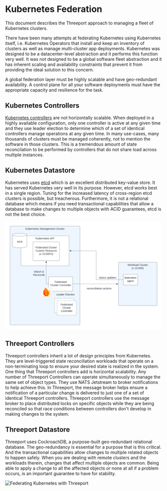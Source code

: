 # Kubernetes Federation

This document describes the Threeport approach to managing a fleet of Kubernetes
clusters.

There have been many attempts at federating Kubernetes using Kubernetes itself,
i.e. Kubernetes Operators that install and keep an inventory of clusters as well
as manage multi-cluster app deployments.  Kubernetes was designed to be a
datacenter-level abstraction and it performs this function very well.  It was
not designed to be a global software fleet abstraction and it has inherent
scaling and availability constraints that prevent it from providing the ideal
solution to this concern.

A global federation layer must be highly scalable and have geo-redundant
availability.  A control plane for all your software deployments must have the
appropriate capacity and resilience for the task.

## Kubernetes Controllers

[Kubernetes controllers](https://kubernetes.io/docs/concepts/architecture/controller/)
are not horizontally scalable.  When deployed in a highly
available configuration, only one controller is active at any given time and
they use leader election to determine which of a set of identical controllers
manage operations at any given time.  In many use-cases, many thousands of
clusters must be managed coherently, not to mention the software in those
clusters.  This is a tremendous amount of state reconcilation to be performed by
controllers that do not share load across multiple instances.

## Kubernetes Datastore

Kubernetes uses [etcd](https://etcd.io/) which is an excellent distributed
key-value store.  It has served Kubernetes very well in its purpose.  However,
etcd works best in a single region.  Tuning for the increased latency of
cross-region etcd clusters is possible, but treacherous.  Furthermore, it is not
a relational database which means if you need transactional capabilities that
allow a database to make changes to multiple objects with ACID guarantees, etcd
is not the best choice.

![Federating Kubernetes with Kubernetes](../../../img/threeport/KubernetesFederationWithKubernetes.png)

## Threeport Controllers

Threeport controllers inherit a lot of design principles from Kubernetes.  They
are level-triggered state reconciliation workloads that operate on a non-terminating
loop to ensure your desired state is realized in the system.  One thing that
Threeport controllers add is horizontal scalability.  Any number of Threeport
Controllers can operate simultaneously to manage the same set of object types.
They use NATS Jetstream to broker notifications to help achieve this.  In
Threeport, the message broker helps ensure a notification of a particular change
is delivered to just one of a set of identical Threeport controllers.  Threeport
controllers use the message broker to place distributed locks on specific objects while they are
being reconciled so that race conditions between controllers don't develop in making
changes to the system.

## Threeport Datastore

Threeport uses CockroachDB, a purpose-built geo-redundant relational database.  The
geo-redundancy is essential for a purpose that is this critical.  And the
transactional capabilities allow changes to multiple related objects to happen
safely.  When you are dealing with remote clusters and the workloads therein,
changes that affect multiple objects are common.  Being able to apply a change
to all the affected objects _or_ none at all if a problem occurs, is an
important guarantee to have for stability.

![Federating Kubernetes with Threeport](../../../img/threeport/KubernetesFederationWithThreeport.png)

